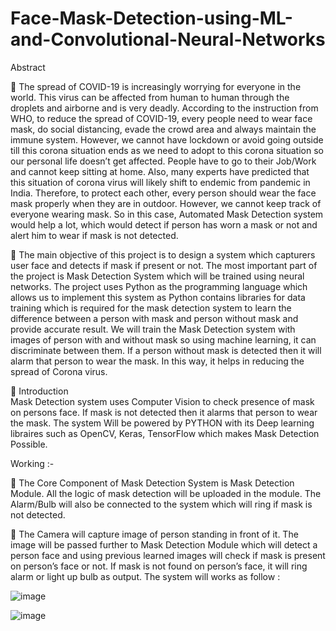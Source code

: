 # Face-Mask-Detection-using-ML-and-Convolutional-Neural-Networks

Abstract

	The spread of COVID-19 is increasingly worrying for everyone in the world. This virus can be affected from human to human through the droplets and airborne and is very deadly. According to the instruction from WHO, to reduce the spread of COVID-19, every people need to wear face mask, do social distancing, evade the crowd area and always maintain the immune system. However, we cannot have lockdown or avoid going outside till this corona situation ends as we need to adopt to this corona situation so our personal life doesn’t get affected. People have to go to their Job/Work and cannot keep sitting at home. Also, many experts have predicted that this situation of corona virus will likely shift to endemic from pandemic in India. Therefore, to protect each other, every person should wear the face mask properly when they are in outdoor. However, we cannot keep track of everyone wearing mask. So in this case, Automated Mask Detection system would help a lot, which would detect if person has worn a mask or not and alert him to wear if mask is not detected.  

	The main objective of this project is to design a system which capturers user face and detects if mask if present or not. The most important part of the project is Mask Detection System which will be trained using neural networks. The project uses Python as the programming language which allows us to implement this system as Python contains libraries for data training which is required for the mask detection system to learn the difference between a person with mask and person without mask and provide accurate result. We will train the Mask Detection system with images of person with and without mask so using machine learning, it can discriminate between them. If a person without mask is detected then it will alarm that person to wear the mask. In this way, it helps in reducing the spread of Corona virus.
 


	Introduction  
Mask Detection system uses Computer Vision to check presence of mask on persons face. If mask is not detected then it alarms that person to wear the mask. The system Will be powered by PYTHON with its Deep learning libraires such as OpenCV, Keras, TensorFlow which makes Mask Detection Possible.

Working  :-

	The Core Component of Mask Detection System is Mask Detection Module. All the logic of mask detection will be uploaded in the module. The Alarm/Bulb will also be connected to the system which will ring if mask is not detected.  

	 The Camera will capture image of person standing in front of it. The image will be passed further to Mask Detection Module which will detect a person face and using previous learned images will check if mask is present on person’s face or not. If mask is not found on person’s face, it will ring alarm or light up bulb as output. The system will works as follow : 

![image](https://user-images.githubusercontent.com/84896867/203939413-accd1ad9-b277-489e-8c4e-6c42c27d029d.png)

![image](https://user-images.githubusercontent.com/84896867/203940258-f5e71a50-2739-4a25-a830-15beb8b9b08b.png)


 

